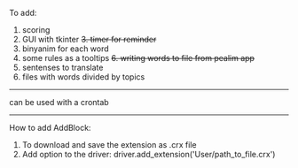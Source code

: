 To add:
1. scoring
2. GUI with tkinter
~~3. timer for reminder~~
4. binyanim for each word
5. some rules as a tooltips
~~6. writing words to file from pealim app~~
7. sentenses to translate
8. files with words divided by topics

-----------------------------------------
can be used with a crontab

-----------------------------------------
How to add AddBlock:

1. To download and save the extension as .crx file
2. Add option to the driver: driver.add_extension('User/path_to_file.crx')

